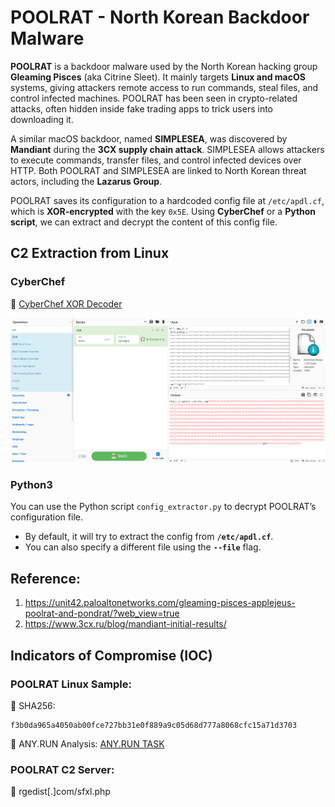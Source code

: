 # POOLRAT - North Korean Backdoor Malware

**POOLRAT** is a backdoor malware used by the North Korean hacking group **Gleaming Pisces** (aka Citrine Sleet). It mainly targets **Linux and macOS** systems, giving attackers remote access to run commands, steal files, and control infected machines. POOLRAT has been seen in crypto-related attacks, often hidden inside fake trading apps to trick users into downloading it.

A similar macOS backdoor, named **SIMPLESEA**, was discovered by **Mandiant** during the **3CX supply chain attack**. SIMPLESEA allows attackers to execute commands, transfer files, and control infected devices over HTTP. Both POOLRAT and SIMPLESEA are linked to North Korean threat actors, including the **Lazarus Group**.

POOLRAT saves its configuration to a hardcoded config file at `/etc/apdl.cf`, which is **XOR-encrypted** with the key `0x5E`. Using **CyberChef** or a **Python script**, we can extract and decrypt the content of this config file.

## C2 Extraction from Linux

### **CyberChef**  
🔗 [CyberChef XOR Decoder](https://gchq.github.io/CyberChef/#recipe=XOR(%7B'option':'Hex','string':'0x5e'%7D,'Standard',false))

![alt text](image.png)

### **Python3**
You can use the Python script `config_extractor.py` to decrypt POOLRAT’s configuration file.  
- By default, it will try to extract the config from **`/etc/apdl.cf`**.  
- You can also specify a different file using the **`--file`** flag.

## Reference:
1. https://unit42.paloaltonetworks.com/gleaming-pisces-applejeus-poolrat-and-pondrat/?web_view=true
2. https://www.3cx.ru/blog/mandiant-initial-results/

## Indicators of Compromise (IOC)

### POOLRAT Linux Sample:

🔗 SHA256:
```
f3b0da965a4050ab00fce727bb31e0f889a9c05d68d777a8068cfc15a71d3703
```
🔗 ANY.RUN Analysis:
[ANY.RUN TASK](https://app.any.run/tasks/45af6446-1689-4b45-9793-24043743bf12)

### POOLRAT C2 Server:

🔗 rgedist[.]com/sfxl.php
